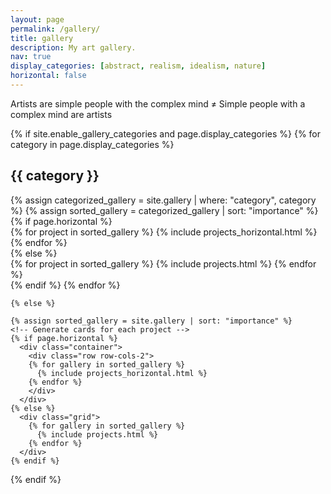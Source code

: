 ```yaml
---
layout: page
permalink: /gallery/
title: gallery
description: My art gallery.
nav: true
display_categories: [abstract, realism, idealism, nature]
horizontal: false
---
```


Artists are simple people with the complex mind ≠ Simple people with a complex mind are artists

<div class="projects">
 {% if site.enable_gallery_categories and page.display_categories %}
   <!-- Display categorized projects -->
    {% for category in page.display_categories %}
      <h2 class="category">{{ category }}</h2>
      {% assign categorized_gallery = site.gallery | where: "category", category %}
      {% assign sorted_gallery = categorized_gallery | sort: "importance" %}
      <!-- Generate cards for each project -->
      {% if page.horizontal %}
        <div class="container">
          <div class="row row-cols-2">
          {% for project in sorted_gallery %}
            {% include projects_horizontal.html %}
          {% endfor %}
          </div>
        </div>
      {% else %}
        <div class="grid">
          {% for project in sorted_gallery %}
            {% include projects.html %}
          {% endfor %}
        </div>
      {% endif %}
    {% endfor %}


    {% else %}
  <!-- Display projects without categories -->
    {% assign sorted_gallery = site.gallery | sort: "importance" %}
    <!-- Generate cards for each project -->
    {% if page.horizontal %}
      <div class="container">
        <div class="row row-cols-2">
        {% for gallery in sorted_gallery %}
          {% include projects_horizontal.html %}
        {% endfor %}
        </div>
      </div>
    {% else %}
      <div class="grid">
        {% for gallery in sorted_gallery %}
          {% include projects.html %}
        {% endfor %}
      </div>
    {% endif %}

  {% endif %}
</div>